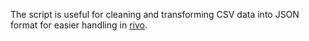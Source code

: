 The script is useful for cleaning and transforming CSV data into JSON format for easier handling in [rivo](https://rivo-ecommerce.vercel.app/).
